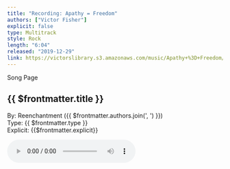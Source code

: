 ```yaml
---
title: "Recording: Apathy = Freedom"
authors: ["Victor Fisher"]
explicit: false
type: Multitrack  
style: Rock
length: "6:04"
released: "2019-12-29"
link: https://victorslibrary.s3.amazonaws.com/music/Apathy+%3D+Freedom/Apathy+%3D+Freedom.mp3
---
```


<g-link to="/song/apathy-equals-freedom">Song Page</g-link>

## {{ $frontmatter.title }}

By: <g-link to="/band/reenchantment">Reenchantment</g-link> ({{ $frontmatter.authors.join(', ') }})  
Type: {{ $frontmatter.type }}  
Explicit: {{$frontmatter.explicit}}

<audio controls controlsList="nodownload">
  <source :src="$frontmatter.link" type="audio/mpeg">
Your browser does not support the audio element.
</audio>
